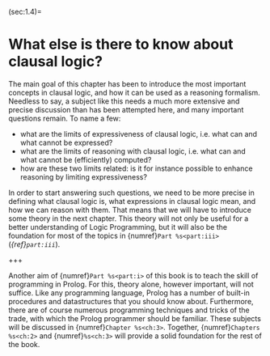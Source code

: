 <!--H3: Section 1.4-->
(sec:1.4)=
# What else is there to know about clausal logic? #

The main goal of this chapter has been to introduce the most important concepts in clausal logic, and how it can be used as a reasoning formalism. Needless to say, a subject like this needs a much more extensive and precise discussion than has been attempted here, and many important questions remain. To name a few:

* what are the limits of expressiveness of clausal logic, i.e. what can and what cannot be expressed?
* what are the limits of reasoning with clausal logic, i.e. what can and what cannot be (efficiently) computed?
* how are these two limits related: is it for instance possible to enhance reasoning by limiting expressiveness?

In order to start answering such questions, we need to be more precise in defining what clausal logic is, what expressions in clausal logic mean, and how we can reason with them. That means that we will have to introduce some theory in the next chapter. This theory will not only be useful for a better understanding of Logic Programming, but it will also be the foundation for most of the topics in {numref}`Part %s<part:iii>` (*{ref}`part:iii`*).
<!--Part III (*Advanced reasoning techniques*)-->

+++

Another aim of {numref}`Part %s<part:i>` of this book is to teach the skill of programming in Prolog. For this, theory alone, however important, will not suffice. Like any programming language, Prolog has a number of built-in procedures and datastructures that you should know about. Furthermore, there are of course numerous programming techniques and tricks of the trade, with which the Prolog programmer should be familiar. These subjects will be discussed in {numref}`Chapter %s<ch:3>`. Together, {numref}`Chapters %s<ch:2>` and {numref}`%s<ch:3>` will provide a solid foundation for the rest of the book.
<!--Part I-->
<!--Chapter 3 Chapters 2 3-->

